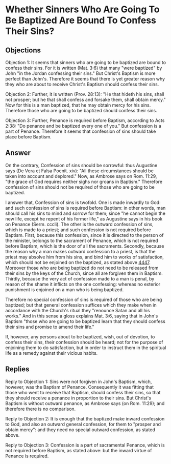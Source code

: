 # Whether Sinners Who Are Going To Be Baptized Are Bound To Confess Their Sins?

## Objections

Objection 1: It seems that sinners who are going to be baptized are bound to confess their sins. For it is written (Mat. 3:6) that many "were baptized" by John "in the Jordan confessing their sins." But Christ's Baptism is more perfect than John's. Therefore it seems that there is yet greater reason why they who are about to receive Christ's Baptism should confess their sins.

Objection 2: Further, it is written (Prov. 28:13): "He that hideth his sins, shall not prosper; but he that shall confess and forsake them, shall obtain mercy." Now for this is a man baptized, that he may obtain mercy for his sins. Therefore those who are going to be baptized should confess their sins.

Objection 3: Further, Penance is required before Baptism, according to Acts 2:38: "Do penance and be baptized every one of you." But confession is a part of Penance. Therefore it seems that confession of sins should take place before Baptism.

## Answer

On the contrary, Confession of sins should be sorrowful: thus Augustine says (De Vera et Falsa Poenit. xiv): "All these circumstances should be taken into account and deplored." Now, as Ambrose says on Rom. 11:29, "the grace of God requires neither sighs nor groans in Baptism." Therefore confession of sins should not be required of those who are going to be baptized.

I answer that, Confession of sins is twofold. One is made inwardly to God: and such confession of sins is required before Baptism: in other words, man should call his sins to mind and sorrow for them; since "he cannot begin the new life, except he repent of his former life," as Augustine says in his book on Penance (Serm. cccli). The other is the outward confession of sins, which is made to a priest; and such confession is not required before Baptism. First, because this confession, since it is directed to the person of the minister, belongs to the sacrament of Penance, which is not required before Baptism, which is the door of all the sacraments. Secondly, because the reason why a man makes outward confession to a priest, is that the priest may absolve him from his sins, and bind him to works of satisfaction, which should not be enjoined on the baptized, as stated above [4447](A[5]). Moreover those who are being baptized do not need to be released from their sins by the keys of the Church, since all are forgiven them in Baptism. Thirdly, because the very act of confession made to a man is penal, by reason of the shame it inflicts on the one confessing: whereas no exterior punishment is enjoined on a man who is being baptized.

Therefore no special confession of sins is required of those who are being baptized; but that general confession suffices which they make when in accordance with the Church's ritual they "renounce Satan and all his works." And in this sense a gloss explains Mat. 3:6, saying that in John's Baptism "those who are going to be baptized learn that they should confess their sins and promise to amend their life."

If, however, any persons about to be baptized, wish, out of devotion, to confess their sins, their confession should be heard; not for the purpose of enjoining them to do satisfaction, but in order to instruct them in the spiritual life as a remedy against their vicious habits.

## Replies

Reply to Objection 1: Sins were not forgiven in John's Baptism, which, however, was the Baptism of Penance. Consequently it was fitting that those who went to receive that Baptism, should confess their sins, so that they should receive a penance in proportion to their sins. But Christ's Baptism is without outward penance, as Ambrose says (on Rom. 11:29); and therefore there is no comparison.

Reply to Objection 2: It is enough that the baptized make inward confession to God, and also an outward general confession, for them to "prosper and obtain mercy": and they need no special outward confession, as stated above.

Reply to Objection 3: Confession is a part of sacramental Penance, which is not required before Baptism, as stated above: but the inward virtue of Penance is required.